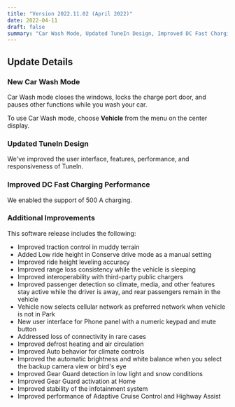 ```yaml
---
title: "Version 2022.11.02 (April 2022)"
date: 2022-04-11
draft: false
summary: "Car Wash Mode, Updated TuneIn Design, Improved DC Fast Charging, and Additional Improvements"
---
```


## Update Details

### New Car Wash Mode
Car Wash mode closes the windows, locks the charge port door, and pauses other functions while you wash your car.

To use Car Wash mode, choose **Vehicle** from the menu on the center display.

### Updated TuneIn Design
We've improved the user interface, features, performance, and responsiveness of Tuneln.

### Improved DC Fast Charging Performance
We enabled the support of 500 A charging.

### Additional Improvements
This software release includes the following:
* Improved traction control in muddy terrain
* Added Low ride height in Conserve drive mode as a manual setting
* Improved ride height leveling accuracy
* Improved range loss consistency while the vehicle is sleeping
* Improved interoperability with third-party public chargers
* Improved passenger detection so climate, media, and other features stay active while the driver is away, and
rear passengers remain in the vehicle
* Vehicle now selects cellular network as preferred network when vehicle is not in Park
* New user interface for Phone panel with a numeric keypad and mute button
* Addressed loss of connectivity in rare cases
* Improved defrost heating and air circulation
* Improved Auto behavior for climate controls
* Improved the automatic brightness and white balance when you select the backup camera view or bird's eye
* Improved Gear Guard detection in low light and snow conditions
* Improved Gear Guard activation at Home
* Improved stability of the infotainment system
* Improved performance of Adaptive Cruise Control and Highway Assist
